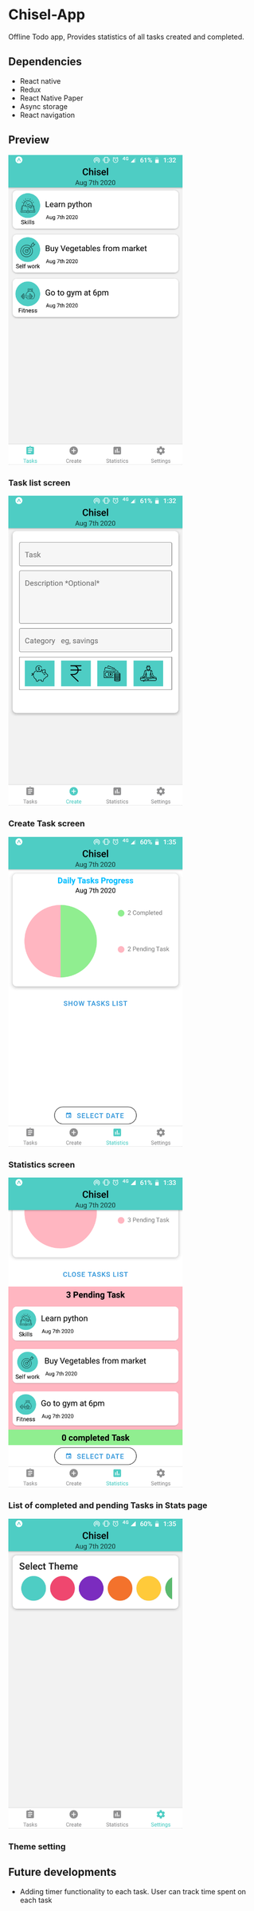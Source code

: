 # Chisel-App

Offline Todo app, Provides statistics of all tasks created and completed.

## Dependencies

- React native
- Redux
- React Native Paper
- Async storage
- React navigation

## Preview
<img src="./Screenshots/1.png" alt="Task list screen"
	 width="350"  />
### Task list screen	 
  
  <img src="./Screenshots/2.png" alt="Create Tasks Screen"
	 width="350"  />
### Create Task screen
  
  <img src="./Screenshots/3.png" alt="Statistics screen"
	 width="350"  />
  ### Statistics screen
  
  <img src="./Screenshots/4.png" alt="List of completed and pending Tasks in Stats page"
	 width="350"  />
###  List of completed and pending Tasks in Stats page
  <img src="./Screenshots/5.png" alt="Theme"
	 width="350"  />
### Theme setting
## Future developments

- Adding timer functionality to each task. User can track time spent on each task
